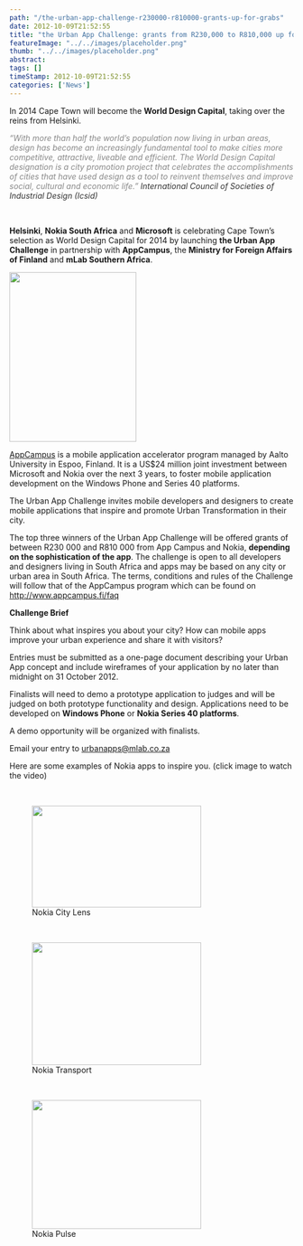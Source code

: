 ```yaml
---
path: "/the-urban-app-challenge-r230000-r810000-grants-up-for-grabs" 
date: 2012-10-09T21:52:55 
title: "the Urban App Challenge: grants from R230,000 to R810,000 up for grabs" 
featureImage: "../../images/placeholder.png" 
thumb: "../../images/placeholder.png" 
abstract:  
tags: [] 
timeStamp: 2012-10-09T21:52:55 
categories: ['News'] 
---
```


<p>In 2014 Cape Town will become the <strong>World Design Capital</strong>, taking over the reins from Helsinki.</p>
<p><span style="color: #888888;"><em>“With more than half the world’s population now living in urban areas, design has become an increasingly fundamental tool to make cities more competitive, attractive, liveable and efficient. The World Design Capital designation is a city promotion project that celebrates the accomplishments of cities that have used design as a tool to reinvent themselves and improve social, cultural and economic life.” <span style="color: #333333;">International Council of Societies of Industrial Design (Icsid)</span></em></span></p>
<p>&nbsp;</p>
<p><strong>Helsinki</strong>, <strong>Nokia South Africa</strong> and <strong>Microsoft</strong> is celebrating Cape Town’s selection as World Design Capital for 2014 by launching <strong>the Urban App Challenge</strong> in partnership with <strong>AppCampus</strong>, the <strong>Ministry for Foreign Affairs of Finland</strong> and <strong>mLab Southern Africa</strong>.</p>
<p><a href="http://mlab/wp-content/uploads/2012/10/Screen-Shot-2012-10-09-at-9.30.27-PM.png"><img class="aligncenter size-medium wp-image-685" title="Screen Shot 2012-10-09 at 9.30.27 PM" src="http://mlab/wp-content/uploads/2012/10/Screen-Shot-2012-10-09-at-9.30.27-PM-225x300.png" alt="" width="225" height="300" srcset="https://mlab.co.za/wp-content/uploads/2012/10/Screen-Shot-2012-10-09-at-9.30.27-PM-225x300.png 225w, https://mlab.co.za/wp-content/uploads/2012/10/Screen-Shot-2012-10-09-at-9.30.27-PM.png 597w" sizes="(max-width: 225px) 100vw, 225px" /></a></p>
<p><a href="http://youtu.be/D4NyCwQ7VL0">AppCampus</a> is a mobile application accelerator program managed by Aalto University in Espoo, Finland. It is a US$24 million joint investment between Microsoft and Nokia over the next 3 years, to foster mobile application development on the Windows Phone and Series 40 platforms.</p>
<p>The Urban App Challenge invites mobile developers and designers to create mobile applications that inspire and promote Urban Transformation in their city.</p>
<p>The top three winners of the Urban App Challenge will be offered grants of between R230 000 and R810 000 from App Campus and Nokia, <strong>depending on the sophistication of the app</strong>. The challenge is open to all developers and designers living in South Africa and apps may be based on any city or urban area in South Africa. The terms, conditions and rules of the Challenge will follow that of the AppCampus program which can be found on <span style="text-decoration: underline;"><a href="http://www.appcampus.fi/faq">http://www.appcampus.fi/faq</a></span></p>
<p><strong>Challenge Brief</strong></p>
<p>Think about what inspires you about your city? How can mobile apps improve your urban experience and share it with visitors?</p>
<p>Entries must be submitted as a one-page document describing your Urban App concept and include wireframes of your application by no later than midnight on 31 October 2012.</p>
<p>Finalists will need to demo a prototype application to judges and will be judged on both prototype functionality and design. Applications need to be developed on <strong>Windows Phone</strong> or <strong>Nokia Series 40 platforms</strong>.</p>
<p>A demo opportunity will be organized with finalists.</p>
<p>Email your entry to <a href="mailto:urbanapps@mlab.co.za?subject=URBAN%20APP%20ENTRY">urbanapps@mlab.co.za</a></p>
<p>Here are some examples of Nokia apps to inspire you. (click image to watch the video)</p>
<p>&nbsp;</p>
<figure id="attachment_686" style="width: 300px" class="wp-caption aligncenter"><a href="http://youtu.be/vMdNtVqYJIw"><img class="size-medium wp-image-686" title="Screen Shot 2012-10-08 at 9.46.43 PM" src="http://mlab/wp-content/uploads/2012/10/Screen-Shot-2012-10-08-at-9.46.43-PM-300x180.png" alt="" width="300" height="180" srcset="https://mlab.co.za/wp-content/uploads/2012/10/Screen-Shot-2012-10-08-at-9.46.43-PM-300x180.png 300w, https://mlab.co.za/wp-content/uploads/2012/10/Screen-Shot-2012-10-08-at-9.46.43-PM.png 404w" sizes="(max-width: 300px) 100vw, 300px" /></a><figcaption class="wp-caption-text">Nokia City Lens</figcaption></figure>
<p>&nbsp;</p>
<figure id="attachment_688" style="width: 300px" class="wp-caption aligncenter"><a href="http://youtu.be/B2NLVF4e5cY"><img class="size-medium wp-image-688" title="Screen Shot 2012-10-08 at 9.57.14 PM" src="http://mlab/wp-content/uploads/2012/10/Screen-Shot-2012-10-08-at-9.57.14-PM-300x217.png" alt="" width="300" height="217" /></a><figcaption class="wp-caption-text">Nokia Transport</figcaption></figure>
<p>&nbsp;</p>
<figure id="attachment_687" style="width: 300px" class="wp-caption aligncenter"><a href="http://youtu.be/eGcjArpZs4A"><img class="size-medium wp-image-687" title="Screen Shot 2012-10-08 at 9.52.52 PM" src="http://mlab/wp-content/uploads/2012/10/Screen-Shot-2012-10-08-at-9.52.52-PM-300x228.png" alt="" width="300" height="228" srcset="https://mlab.co.za/wp-content/uploads/2012/10/Screen-Shot-2012-10-08-at-9.52.52-PM-300x228.png 300w, https://mlab.co.za/wp-content/uploads/2012/10/Screen-Shot-2012-10-08-at-9.52.52-PM.png 444w" sizes="(max-width: 300px) 100vw, 300px" /></a><figcaption class="wp-caption-text">Nokia Pulse</figcaption></figure>
